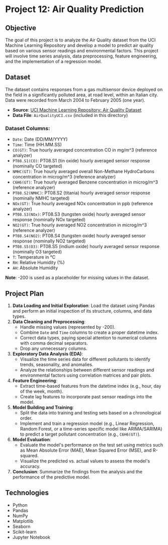 # Project 12: Air Quality Prediction

## Objective
The goal of this project is to analyze the Air Quality dataset from the UCI Machine Learning Repository and develop a model to predict air quality based on various sensor readings and environmental factors. This project will involve time series analysis, data preprocessing, feature engineering, and the implementation of a regression model.

## Dataset
The dataset contains responses from a gas multisensor device deployed on the field in a significantly polluted area, at road level, within an Italian city. Data were recorded from March 2004 to February 2005 (one year).

- **Source**: [UCI Machine Learning Repository: Air Quality Dataset](https://archive.ics.uci.edu/ml/datasets/Air+Quality)
- **Data File**: `AirQualityUCI.csv` (included in this directory)

### Dataset Columns:
- `Date`: Date (DD/MM/YYYY)
- `Time`: Time (HH.MM.SS)
- `CO(GT)`: True hourly averaged concentration CO in mg/m^3 (reference analyzer)
- `PT08.S1(CO)`: PT08.S1 (tin oxide) hourly averaged sensor response (nominally CO targeted)
- `NMHC(GT)`: True hourly averaged overall Non-Methane HydroCarbons concentration in microg/m^3 (reference analyzer)
- `C6H6(GT)`: True hourly averaged Benzene concentration in microg/m^3 (reference analyzer)
- `PT08.S2(NMHC)`: PT08.S2 (titania) hourly averaged sensor response (nominally NMHC targeted)
- `NOx(GT)`: True hourly averaged NOx concentration in ppb (reference analyzer)
- `PT08.S3(NOx)`: PT08.S3 (tungsten oxide) hourly averaged sensor response (nominally NOx targeted)
- `NO2(GT)`: True hourly averaged NO2 concentration in microg/m^3 (reference analyzer)
- `PT08.S4(NO2)`: PT08.S4 (tungsten oxide) hourly averaged sensor response (nominally NO2 targeted)
- `PT08.S5(O3)`: PT08.S5 (indium oxide) hourly averaged sensor response (nominally O3 targeted)
- `T`: Temperature in °C
- `RH`: Relative Humidity (%)
- `AH`: Absolute Humidity

**Note**: -200 is used as a placeholder for missing values in the dataset.

## Project Plan
1.  **Data Loading and Initial Exploration**: Load the dataset using Pandas and perform an initial inspection of its structure, columns, and data types.
2.  **Data Cleaning and Preprocessing**:
    -   Handle missing values (represented by -200).
    -   Combine `Date` and `Time` columns to create a proper datetime index.
    -   Correct data types, paying special attention to numerical columns with comma decimal separators.
    -   Drop any unnecessary columns.
3.  **Exploratory Data Analysis (EDA)**:
    -   Visualize the time series data for different pollutants to identify trends, seasonality, and anomalies.
    -   Analyze the relationships between different sensor readings and environmental factors using correlation matrices and pair plots.
4.  **Feature Engineering**:
    -   Extract time-based features from the datetime index (e.g., hour, day of the week, month).
    -   Create lag features to incorporate past sensor readings into the model.
5.  **Model Building and Training**:
    -   Split the data into training and testing sets based on a chronological order.
    -   Implement and train a regression model (e.g., Linear Regression, Random Forest, or a time-series specific model like ARIMA/SARIMA) to predict a target pollutant concentration (e.g., `C6H6(GT)`).
6.  **Model Evaluation**:
    -   Evaluate the model's performance on the test set using metrics such as Mean Absolute Error (MAE), Mean Squared Error (MSE), and R-squared.
    -   Visualize the predicted vs. actual values to assess the model's accuracy.
7.  **Conclusion**: Summarize the findings from the analysis and the performance of the predictive model.

## Technologies
- Python
- Pandas
- NumPy
- Matplotlib
- Seaborn
- Scikit-learn
- Jupyter Notebook
